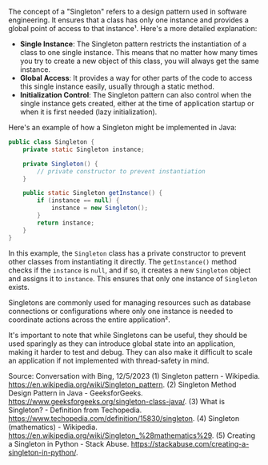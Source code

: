 The concept of a "Singleton" refers to a design pattern used in software engineering. It ensures that a class has only one instance and provides a global point of access to that instance¹. Here's a more detailed explanation:

- **Single Instance**: The Singleton pattern restricts the instantiation of a class to one single instance. This means that no matter how many times you try to create a new object of this class, you will always get the same instance.
- **Global Access**: It provides a way for other parts of the code to access this single instance easily, usually through a static method.
- **Initialization Control**: The Singleton pattern can also control when the single instance gets created, either at the time of application startup or when it is first needed (lazy initialization).

Here's an example of how a Singleton might be implemented in Java:

```java
public class Singleton {
    private static Singleton instance;

    private Singleton() {
        // private constructor to prevent instantiation
    }

    public static Singleton getInstance() {
        if (instance == null) {
            instance = new Singleton();
        }
        return instance;
    }
}
```

In this example, the `Singleton` class has a private constructor to prevent other classes from instantiating it directly. The `getInstance()` method checks if the `instance` is `null`, and if so, it creates a new `Singleton` object and assigns it to `instance`. This ensures that only one instance of `Singleton` exists.

Singletons are commonly used for managing resources such as database connections or configurations where only one instance is needed to coordinate actions across the entire application².

It's important to note that while Singletons can be useful, they should be used sparingly as they can introduce global state into an application, making it harder to test and debug. They can also make it difficult to scale an application if not implemented with thread-safety in mind.

Source: Conversation with Bing, 12/5/2023
(1) Singleton pattern - Wikipedia. https://en.wikipedia.org/wiki/Singleton_pattern.
(2) Singleton Method Design Pattern in Java - GeeksforGeeks. https://www.geeksforgeeks.org/singleton-class-java/.
(3) What is Singleton? - Definition from Techopedia. https://www.techopedia.com/definition/15830/singleton.
(4) Singleton (mathematics) - Wikipedia. https://en.wikipedia.org/wiki/Singleton_%28mathematics%29.
(5) Creating a Singleton in Python - Stack Abuse. https://stackabuse.com/creating-a-singleton-in-python/.
